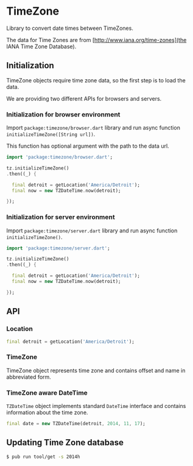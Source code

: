 # TimeZone

Library to convert date times between TimeZones.

The data for Time Zones are from [http://www.iana.org/time-zones](the
IANA Time Zone Database).

## Initialization

TimeZone objects require time zone data, so the first step is to load
the data.

We are providing two different APIs for browsers and servers.

### Initialization for browser environment

Import `package:timezone/browser.dart` library and run async function
`initializeTimeZone([String url])`.

This function has optional argument with the path to the data url.

```dart
import 'package:timezone/browser.dart';

tz.initializeTimeZone()
.then((_) {

  final detroit = getLocation('America/Detroit');
  final now = new TZDateTime.now(detroit);

});
```

### Initialization for server environment

Import `package:timezone/server.dart` library and run async function
`initializeTimeZone()`.

```dart
import 'package:timezone/server.dart';

tz.initializeTimeZone()
.then((_) {

  final detroit = getLocation('America/Detroit');
  final now = new TZDateTime.now(detroit);

});
```

## API

### Location

```dart
final detroit = getLocation('America/Detroit');
```

### TimeZone

TimeZone object represents time zone and contains offset and name in
abbreviated form.

### TimeZone aware DateTime

`TZDateTime` object implements standard `DateTime` interface and
contains information about the time zone.

```dart
final date = new TZDateTime(detroit, 2014, 11, 17);
```

## Updating Time Zone database

```sh
$ pub run tool/get -s 2014h
```
